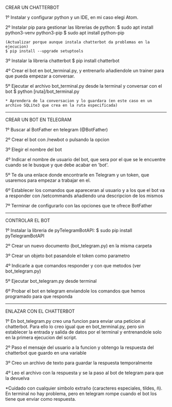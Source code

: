 
CREAR UN CHATTERBOT

 1º Instalar y configurar python y un IDE, en mi caso elegi Atom.

 2º Instalar pip para gestionar las librerias de python:
 	$ sudo apt install python3-venv python3-pip
 	$ sudo apt install python-pip

	(Actualizar porque aunque instala chatterbot da problemas en la ejecucion)
 	$ pip install --upgrade setuptools

 3º Instalar la libreria chatterbot
 	$ pip install chatterbot

 4º Crear el bot en bot_terminal.py, y entrenarlo añadiendole un trainer para que pueda empezar a conversar.

 5º Ejecutar el archivo bot_terminal.py desde la terminal y conversar con el bot
	$ python [ruta]/bot_terminal.py

	* Aprendera de la conversacion y lo guardara (en este caso en un archivo SQLite3 que crea en la ruta especificada)

-----------------------------------------------------------
    
CREAR UN BOT EN TELEGRAM

 1º Buscar al BotFather en telegram (@BotFather)

 2º Crear el bot con /newbot o pulsando la opcion

 3º Elegir el nombre del bot

 4º Indicar el nombre de usuario del bot, que sera por el que se le encuentre cuando se le busque y que debe acabar en 'bot'.

 5º Te da una enlace donde encontrarle en Telegram y un token, que usaremos para empezar a trabajar en el.

 6º Establecer los comandos que apareceran al usuario y a los que el bot va a responder con /setcommands añadiendo una descripcion de los mismos

 7º Terminar de configurarlo con las opciones que te ofrece BotFather

-----------------------------------------------------------

CONTROLAR EL BOT

 1º Instalar la libreria de pyTelegramBotAPI:
	$ sudo pip install pyTelegramBotAPI

 2º Crear un nuevo documento (bot_telegram.py) en la misma carpeta

 3º Crear un objeto bot pasandole el token como parametro

 4º Indicarle a que comandos responder y con que metodos (ver bot_telegram.py)

 5º Ejecutar bot_telegram.py desde terminal

 6º Probar el bot en telegram enviandole los comandos que hemos programado para que responda

-----------------------------------------------------------

ENLAZAR CON EL CHATTERBOT

 1º En bot_telegram.py creo una funcion para enviar una peticion al chatterbot. Para ello lo creo igual que en bot_terminal.py, pero sin establecer la entrada y salida de datos por el terminal y entrenandole solo en la primera ejecucion del script.

 2º Paso el mensaje del usuario a la funcion y obtengo la respuesta del chatterbot que guardo en una variable

 3º Creo un archivo de texto para guardar la respuesta temporalmente

 4º Leo el archivo con la respuesta y se la paso al bot de telegram para que la devuelva

 *Cuidado con cualquier simbolo extraño (caracteres especiales, tildes, ñ). En terminal no hay problema, pero en telegram rompe cuando el bot los tiene que enviar como respuesta.





















